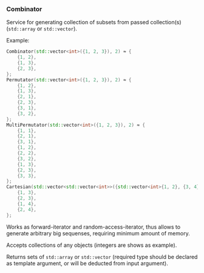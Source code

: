 ### Combinator

Service for generating collection of subsets from passed collection(s) (`std::array` or `std::vector`).

Example:
```c++
Combinator(std::vector<int>({1, 2, 3}), 2) ≈ {
    {1, 2},
    {1, 3},
    {2, 3},
};
Permutator(std::vector<int>({1, 2, 3}), 2) ≈ {
    {1, 2},
    {1, 3},
    {2, 1},
    {2, 3},
    {3, 1},
    {3, 2},
};
MultiPermutator(std::vector<int>({1, 2, 3}), 2) ≈ {
    {1, 1},
    {2, 1},
    {3, 1},
    {1, 2},
    {2, 2},
    {3, 2},
    {1, 3},
    {2, 3},
    {3, 3},
};
Cartesian(std::vector<std::vector<int>>({std::vector<int>{1, 2}, {3, 4}})) ≈ {
    {1, 3},    
    {2, 3},
    {1, 4},
    {2, 4},
};
```

Works as forward-iterator and random-access-iterator, thus allows to generate arbitrary big sequenses, requiring minimum amount of memory.

Accepts collections of any objects (integers are shows as example).

Returns sets of `std::array` or `std::vector` (required type should be declared as template argument, or will be deducted from input argument).

